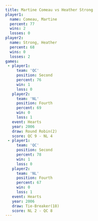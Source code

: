 ```yaml
---
title: Martine Comeau vs Heather Strong
player1:               
  name: Comeau, Martine
  percent: 77          
  wins: 2              
  losses: 0            
player2:               
  name: Strong, Heather
  percent: 68          
  wins: 0              
  losses: 2            
games:
 - player1:          
     team: 'QC'      
     position: Second
     percent: 76     
     win: 1          
     loss: 0         
   player2:          
     team: 'NL'      
     position: Fourth
     percent: 69     
     win: 0          
     loss: 1         
   event: Hearts       
   year: 2006          
   draw: Round Robin(2)
   score: QC 9 - NL 4  
 - player1:          
     team: 'QC'      
     position: Second
     percent: 78     
     win: 1          
     loss: 0         
   player2:          
     team: 'NL'      
     position: Fourth
     percent: 67     
     win: 0          
     loss: 1         
   event: Hearts        
   year: 2006           
   draw: Tie-Breaker(18)
   score: NL 2 - QC 8   
---
```

